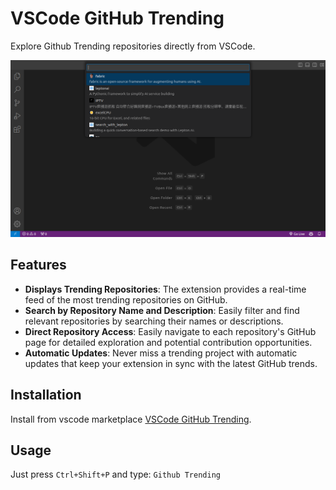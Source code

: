 # VSCode GitHub Trending

Explore Github Trending repositories directly from VSCode.

![VSCode GitHub Trending](https://raw.githubusercontent.com/ImadIdaliouali/vscode-github-trending/main/images/screenshot.png)

## Features

- **Displays Trending Repositories**: The extension provides a real-time feed of the most trending repositories on GitHub.
- **Search by Repository Name and Description**: Easily filter and find relevant repositories by searching their names or descriptions.
- **Direct Repository Access**: Easily navigate to each repository's GitHub page for detailed exploration and potential contribution opportunities.
- **Automatic Updates**: Never miss a trending project with automatic updates that keep your extension in sync with the latest GitHub trends.

## Installation

Install from vscode marketplace [VSCode GitHub Trending](https://marketplace.visualstudio.com/items?itemName=ImadIDALIOUALI.vscode-github-trending).

## Usage

Just press `Ctrl+Shift+P` and type: `Github Trending`
